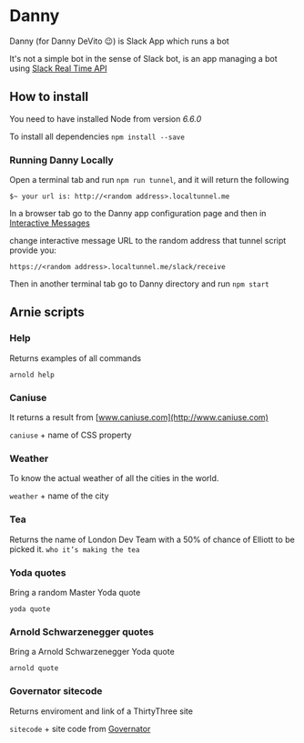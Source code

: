 # Danny

Danny (for Danny DeVito :wink:) is Slack App which runs a bot

It's not a simple bot in the sense of Slack bot, is an app managing a bot using [Slack Real Time API](https://api.slack.com/rtm)

## How to install
You need to have installed Node from version *6.6.0*

To install all dependencies
`npm install --save`

### Running Danny Locally

Open a terminal tab and run `npm run tunnel`, and it will return the following

    $~ your url is: http://<random address>.localtunnel.me

In a browser tab go to the Danny app configuration page and then in [Interactive Messages](https://api.slack.com/apps/A2FT41M0C/interactive-messages)

change interactive message URL to the random address that tunnel script provide you:

    https://<random address>.localtunnel.me/slack/receive

Then in another terminal tab go to Danny directory and run `npm start`

## Arnie scripts

### Help

Returns examples of all commands

`arnold help`

### Caniuse
It returns a result from [www.caniuse.com](http://www.caniuse.com)

  `caniuse` + name of CSS property

### Weather
To know the actual weather of all the cities in the world.

`weather` + name of the city

### Tea
Returns the name of London Dev Team with a 50% of chance of Elliott to be picked it.
`who it’s making the tea`

### Yoda quotes
Bring a random Master Yoda quote

`yoda quote`

### Arnold Schwarzenegger quotes
Bring a Arnold Schwarzenegger  Yoda quote

`arnold quote`

### Governator sitecode
Returns enviroment and link of a ThirtyThree site

`sitecode` + site code from [Governator](https://governator.thirtythreebuild.co.uk/)
